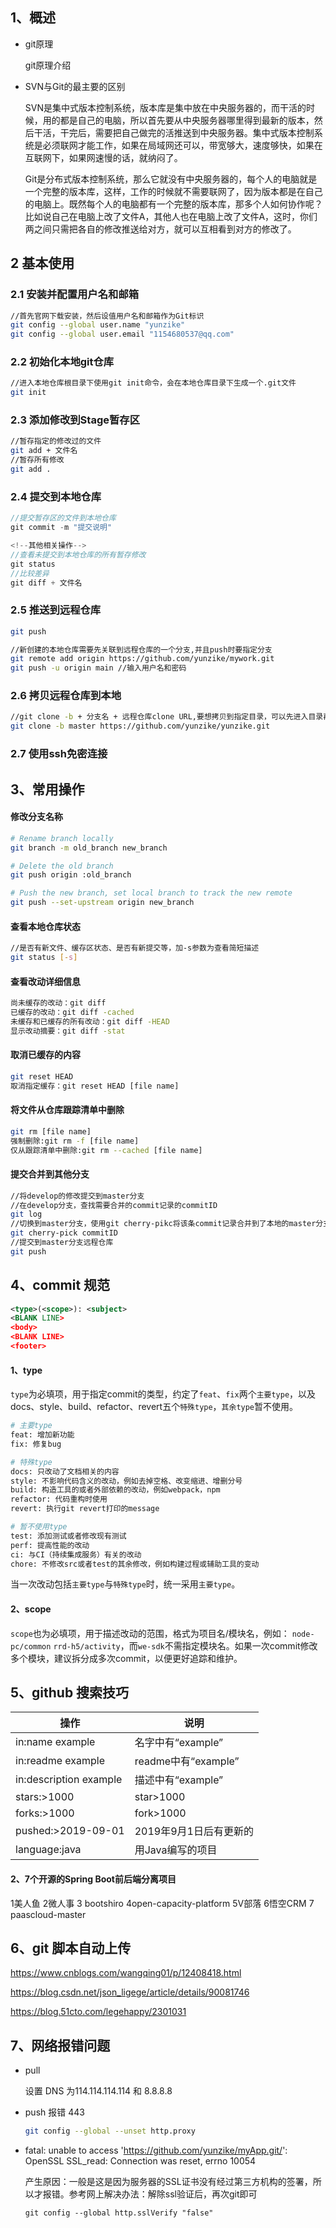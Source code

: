 ## 1、概述

- git原理

  git原理介绍

- SVN与Git的最主要的区别

  SVN是集中式版本控制系统，版本库是集中放在中央服务器的，而干活的时候，用的都是自己的电脑，所以首先要从中央服务器哪里得到最新的版本，然后干活，干完后，需要把自己做完的活推送到中央服务器。集中式版本控制系统是必须联网才能工作，如果在局域网还可以，带宽够大，速度够快，如果在互联网下，如果网速慢的话，就纳闷了。

  Git是分布式版本控制系统，那么它就没有中央服务器的，每个人的电脑就是一个完整的版本库，这样，工作的时候就不需要联网了，因为版本都是在自己的电脑上。既然每个人的电脑都有一个完整的版本库，那多个人如何协作呢？比如说自己在电脑上改了文件A，其他人也在电脑上改了文件A，这时，你们两之间只需把各自的修改推送给对方，就可以互相看到对方的修改了。

## 2  基本使用

### 2.1 安装并配置用户名和邮箱

```bash
//首先官网下载安装，然后设值用户名和邮箱作为Git标识
git config --global user.name "yunzike"
git config --global user.email "1154680537@qq.com"
```

### 2.2 初始化本地git仓库

````bash
//进入本地仓库根目录下使用git init命令，会在本地仓库目录下生成一个.git文件
git init
````

### 2.3 添加修改到Stage暂存区

````bash
//暂存指定的修改过的文件
git add + 文件名
//暂存所有修改
git add .
````

### 2.4 提交到本地仓库

````java
//提交暂存区的文件到本地仓库
git commit -m "提交说明"

<!--其他相关操作-->
//查看未提交到本地仓库的所有暂存修改
git status
//比较差异
git diff + 文件名
````

### 2.5 推送到远程仓库

````bash
git push

//新创建的本地仓库需要先关联到远程仓库的一个分支,并且push时要指定分支
git remote add origin https://github.com/yunzike/mywork.git
git push -u origin main //输入用户名和密码
````
### 2.6 拷贝远程仓库到本地

````bash
//git clone -b + 分支名 + 远程仓库clone URL,要想拷贝到指定目录，可以先进入目录再执行命令
git clone -b master https://github.com/yunzike/yunzike.git
````
### 2.7 使用ssh免密连接



## 3、常用操作

#### 修改分支名称

```bash
# Rename branch locally 
git branch -m old_branch new_branch 

# Delete the old branch 
git push origin :old_branch 

# Push the new branch, set local branch to track the new remote
git push --set-upstream origin new_branch
```

#### 查看本地仓库状态

```bash
//是否有新文件、缓存区状态、是否有新提交等，加-s参数为查看简短描述
git status [-s]
```

#### 查看改动详细信息

```bash
尚未缓存的改动：git diff
已缓存的改动：git diff -cached
未缓存和已缓存的所有改动：git diff -HEAD
显示改动摘要：git diff -stat
```

#### 取消已缓存的内容

```bash
git reset HEAD  
取消指定缓存：git reset HEAD [file name]
```

#### 将文件从仓库跟踪清单中删除

```bash
git rm [file name]
强制删除:git rm -f [file name] 
仅从跟踪清单中删除:git rm --cached [file name]
```

#### 提交合并到其他分支

```bash
//将develop的修改提交到master分支
//在develop分支，查找需要合并的commit记录的commitID
git log
//切换到master分支，使用git cherry-pikc将该条commit记录合并到了本地的master分支
git cherry-pick commitID
//提交到master分支远程仓库
git push
```





## 4、commit 规范

```xml
<type>(<scope>): <subject>
<BLANK LINE>
<body>
<BLANK LINE>
<footer>
```

#### 1、type

`type`为必填项，用于指定commit的类型，约定了`feat`、`fix`两个`主要type`，以及docs、style、build、refactor、revert五个`特殊type`，`其余type`暂不使用。

```bash
# 主要type
feat: 增加新功能
fix: 修复bug

# 特殊type
docs: 只改动了文档相关的内容
style: 不影响代码含义的改动，例如去掉空格、改变缩进、增删分号
build: 构造工具的或者外部依赖的改动，例如webpack，npm
refactor: 代码重构时使用
revert: 执行git revert打印的message

# 暂不使用type
test: 添加测试或者修改现有测试
perf: 提高性能的改动
ci: 与CI（持续集成服务）有关的改动
chore: 不修改src或者test的其余修改，例如构建过程或辅助工具的变动
```

当一次改动包括`主要type`与`特殊type`时，统一采用`主要type`。

#### 2、scope

`scope`也为必填项，用于描述改动的范围，格式为项目名/模块名，例如：
`node-pc/common` `rrd-h5/activity`，而`we-sdk`不需指定模块名。如果一次commit修改多个模块，建议拆分成多次commit，以便更好追踪和维护。

## 5、github 搜索技巧

| 操作                   | 说明                   |
| ---------------------- | ---------------------- |
| in:name example        | 名字中有“example”      |
| in:readme example      | readme中有“example”    |
| in:description example | 描述中有“example”      |
| stars:>1000            | star>1000              |
| forks:>1000            | fork>1000              |
| pushed:>2019-09-01     | 2019年9月1日后有更新的 |
| language:java          | 用Java编写的项目       |

#### 2、7个开源的Spring Boot前后端分离项目

1美人鱼
2微人事
3 bootshiro
4open-capacity-platform
5V部落
6悟空CRM
7 paascloud-master

## 6、git 脚本自动上传

https://www.cnblogs.com/wangqing01/p/12408418.html



https://blog.csdn.net/json_ligege/article/details/90081746



https://blog.51cto.com/legehappy/2301031





## 7、网络报错问题

- pull 

  设置 DNS 为114.114.114.114 和 8.8.8.8

- push   报错 443 

  ```bash
  git config --global --unset http.proxy
  ```

- fatal: unable to access 'https://github.com/yunzike/myApp.git/': OpenSSL SSL_read: Connection was reset, errno 10054

  产生原因：一般是这是因为服务器的SSL证书没有经过第三方机构的签署，所以才报错。参考网上解决办法：解除ssl验证后，再次git即可

  ```
  git config --global http.sslVerify "false"
  ```

  